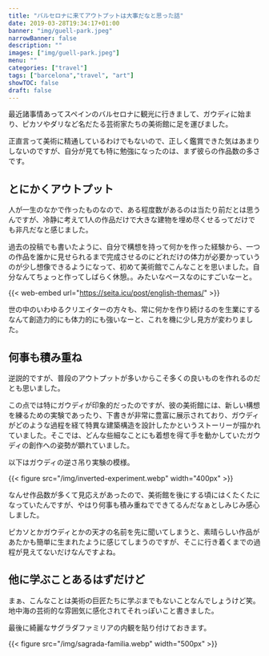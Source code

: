```yaml
---
title: "バルセロナに来てアウトプットは大事だなと思った話"
date: 2019-03-28T19:34:17+01:00
banner: "img/guell-park.jpeg"
narrowBanner: false
description: ""
images: ["img/guell-park.jpeg"]
menu: ""
categories: ["travel"]
tags: ["barcelona","travel", "art"]
showTOC: false
draft: false
---
```


最近諸事情あってスペインのバルセロナに観光に行きまして、ガウディに始まり、ピカソやダリなど名だたる芸術家たちの美術館に足を運びました。

<!--more-->

正直言って美術に精通しているわけでもないので、正しく鑑賞できた気はあまりしないのですが、自分が見ても特に勉強になったのは、まず彼らの作品数の多さです。

## とにかくアウトプット

人が一生のなかで作ったものなので、ある程度数があるのは当たり前だとは思うんですが、冷静に考えて1人の作品だけで大きな建物を埋め尽くせるってだけでも非凡だなと感じました。

過去の投稿でも書いたように、自分で構想を持って何かを作った経験から、一つの作品を誰かに見せられるまで完成させるのにどれだけの体力が必要かっていうのが少し想像できるようになって、初めて美術館でこんなことを思いました。自分なんてちょっと作ってしばらく休憩。。みたいなペースなのにすごいなーと。

{{< web-embed url="https://seita.icu/post/english-themas/" >}}

世の中のいわゆるクリエイターの方々も、常に何かを作り続けるのを生業にするなんて創造力的にも体力的にも強いなーと、これを機に少し見方が変わりました。

## 何事も積み重ね

逆説的ですが、普段のアウトプットが多いからこそ多くの良いものを作れるのだとも思いました。

この点では特にガウディが印象的だったのですが、彼の美術館には、新しい構想を練るための実験であったり、下書きが非常に豊富に展示されており、ガウディがどのような過程を経て特異な建築構造を設計したかというストーリーが描かれていました。そこでは、どんな些細なことにも着想を得て手を動かしていたガウディの創作への姿勢が顕れていました。

以下はガウディの逆さ吊り実験の模様。

{{< figure src="/img/inverted-experiment.webp" width="400px" >}}

なんせ作品数が多くて見応えがあったので、美術館を後にする頃にはくたくたになっていたんですが、やはり何事も積み重ねでできてるんだなぁとしみじみ感心しました。

ピカソとかガウディとかの天才の名前を先に聞いてしまうと、素晴らしい作品があたかも簡単に生まれたように感じてしまうのですが、そこに行き着くまでの過程が見えてないだけなんですよね。

## 他に学ぶことあるはずだけど

まぁ、こんなことは美術の巨匠たちに学ぶまでもないことなんでしょうけど笑。
地中海の芸術的な雰囲気に感化されてそれっぽいこと書きました。

最後に綺麗なサグラダファミリアの内観を貼り付けておきます。

{{< figure src="/img/sagrada-familia.webp" width="500px" >}}

